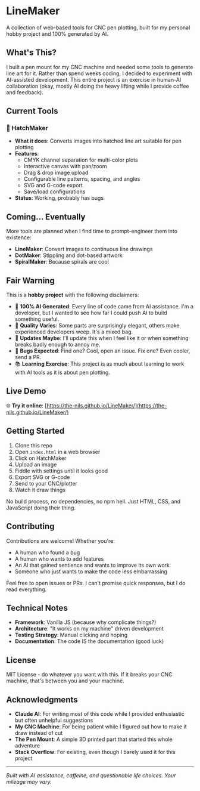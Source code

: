 # LineMaker

A collection of web-based tools for CNC pen plotting, built for my personal hobby project and 100% generated by AI.

## What's This?

I built a pen mount for my CNC machine and needed some tools to generate line art for it. Rather than spend weeks coding, I decided to experiment with AI-assisted development. This entire project is an exercise in human-AI collaboration (okay, mostly AI doing the heavy lifting while I provide coffee and feedback).

## Current Tools

### 🎨 HatchMaker
- **What it does**: Converts images into hatched line art suitable for pen plotting
- **Features**: 
  - CMYK channel separation for multi-color plots
  - Interactive canvas with pan/zoom
  - Drag & drop image upload
  - Configurable line patterns, spacing, and angles
  - SVG and G-code export
  - Save/load configurations
- **Status**: Working, probably has bugs

## Coming... Eventually

More tools are planned when I find time to prompt-engineer them into existence:
- **LineMaker**: Convert images to continuous line drawings
- **DotMaker**: Stippling and dot-based artwork
- **SpiralMaker**: Because spirals are cool

## Fair Warning

This is a **hobby project** with the following disclaimers:

- 🤖 **100% AI Generated**: Every line of code came from AI assistance. I'm a developer, but I wanted to see how far I could push AI to build something useful.
- 🎲 **Quality Varies**: Some parts are surprisingly elegant, others make experienced developers weep. It's a mixed bag.
- 🔄 **Updates Maybe**: I'll update this when I feel like it or when something breaks badly enough to annoy me.
- 🐛 **Bugs Expected**: Find one? Cool, open an issue. Fix one? Even cooler, send a PR.
- 📚 **Learning Exercise**: This project is as much about learning to work with AI tools as it is about pen plotting.

## Live Demo

🌐 **Try it online**: [https://the-nils.github.io/LineMaker/](https://the-nils.github.io/LineMaker/)

## Getting Started

1. Clone this repo
2. Open `index.html` in a web browser
3. Click on HatchMaker
4. Upload an image
5. Fiddle with settings until it looks good
6. Export SVG or G-code
7. Send to your CNC/plotter
8. Watch it draw things

No build process, no dependencies, no npm hell. Just HTML, CSS, and JavaScript doing their thing.

## Contributing

Contributions are welcome! Whether you're:
- A human who found a bug
- A human who wants to add features
- An AI that gained sentience and wants to improve its own work
- Someone who just wants to make the code less embarrassing

Feel free to open issues or PRs. I can't promise quick responses, but I do read everything.

## Technical Notes

- **Framework**: Vanilla JS (because why complicate things?)
- **Architecture**: "It works on my machine" driven development
- **Testing Strategy**: Manual clicking and hoping
- **Documentation**: The code IS the documentation (good luck)

## License

MIT License - do whatever you want with this. If it breaks your CNC machine, that's between you and your machine.

## Acknowledgments

- **Claude AI**: For writing most of this code while I provided enthusiastic but often unhelpful suggestions
- **My CNC Machine**: For being patient while I figured out how to make it draw instead of cut
- **The Pen Mount**: A simple 3D printed part that started this whole adventure
- **Stack Overflow**: For existing, even though I barely used it for this project

---

*Built with AI assistance, caffeine, and questionable life choices. Your mileage may vary.*